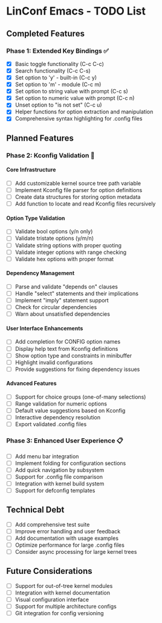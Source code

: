# LinConf Emacs - TODO List

## Completed Features

### Phase 1: Extended Key Bindings ✅
- [x] Basic toggle functionality (C-c C-c)
- [x] Search functionality (C-c C-s) 
- [x] Set option to 'y' - built-in (C-c y)
- [x] Set option to 'm' - module (C-c m)
- [x] Set option to string value with prompt (C-c s)
- [x] Set option to numeric value with prompt (C-c n)
- [x] Unset option to "is not set" (C-c u)
- [x] Helper functions for option extraction and manipulation
- [x] Comprehensive syntax highlighting for .config files

## Planned Features

### Phase 2: Kconfig Validation 🚧

#### Core Infrastructure
- [ ] Add customizable kernel source tree path variable
- [ ] Implement Kconfig file parser for option definitions
- [ ] Create data structures for storing option metadata
- [ ] Add function to locate and read Kconfig files recursively

#### Option Type Validation
- [ ] Validate bool options (y/n only)
- [ ] Validate tristate options (y/m/n)
- [ ] Validate string options with proper quoting
- [ ] Validate integer options with range checking
- [ ] Validate hex options with proper format

#### Dependency Management
- [ ] Parse and validate "depends on" clauses
- [ ] Handle "select" statements and their implications
- [ ] Implement "imply" statement support
- [ ] Check for circular dependencies
- [ ] Warn about unsatisfied dependencies

#### User Interface Enhancements
- [ ] Add completion for CONFIG option names
- [ ] Display help text from Kconfig definitions
- [ ] Show option type and constraints in minibuffer
- [ ] Highlight invalid configurations
- [ ] Provide suggestions for fixing dependency issues

#### Advanced Features
- [ ] Support for choice groups (one-of-many selections)
- [ ] Range validation for numeric options
- [ ] Default value suggestions based on Kconfig
- [ ] Interactive dependency resolution
- [ ] Export validated .config files

### Phase 3: Enhanced User Experience 📋
- [ ] Add menu bar integration
- [ ] Implement folding for configuration sections
- [ ] Add quick navigation by subsystem
- [ ] Support for .config file comparison
- [ ] Integration with kernel build system
- [ ] Support for defconfig templates

## Technical Debt
- [ ] Add comprehensive test suite
- [ ] Improve error handling and user feedback
- [ ] Add documentation with usage examples
- [ ] Optimize performance for large .config files
- [ ] Consider async processing for large kernel trees

## Future Considerations
- [ ] Support for out-of-tree kernel modules
- [ ] Integration with kernel documentation
- [ ] Visual configuration interface
- [ ] Support for multiple architecture configs
- [ ] Git integration for config versioning